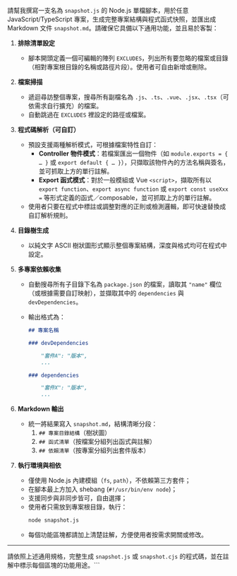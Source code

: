 請幫我撰寫一支名為 `snapshot.js` 的 Node.js 單檔腳本，用於任意 JavaScript/TypeScript 專案，生成完整專案結構與程式函式快照，並匯出成 Markdown 文件 `snapshot.md`。請確保它具備以下通用功能，並且易於客製：

1. **排除清單設定**

   - 腳本開頭定義一個可編輯的陣列 `EXCLUDES`，列出所有要忽略的檔案或目錄（相對專案根目錄的名稱或路徑片段）。使用者可自由新增或刪除。

2. **檔案掃描**

   - 遞迴尋訪整個專案，搜尋所有副檔名為 `.js`、`.ts`、`.vue`、`.jsx`、`.tsx`（可依需求自行擴充）的檔案。
   - 自動跳過在 `EXCLUDES` 裡設定的路徑或檔案。

3. **程式碼解析（可自訂）**

   - 預設支援兩種解析模式，可根據檔案特性自訂：
     - **Controller 物件模式**：若檔案匯出一個物件（如 `module.exports = { … }` 或 `export default { … }`），只擷取該物件內的方法名稱與簽名，並可抓取上方的單行註解。
     - **Export 函式模式**：對於一般模組或 Vue `<script>`，擷取所有以 `export function`、`export async function` 或 `export const useXxx =` 等形式定義的函式／composable，並可抓取上方的單行註解。
   - 使用者只要在程式中標註或調整對應的正則或檢測邏輯，即可快速替換成自訂解析規則。

4. **目錄樹生成**

   - 以純文字 ASCII 樹狀圖形式顯示整個專案結構，深度與格式均可在程式中設定。

5. **多專案依賴收集**

   - 自動搜尋所有子目錄下名為 `package.json` 的檔案，讀取其 `"name"` 欄位（或根據需要自訂映射），並擷取其中的 `dependencies` 與 `devDependencies`。
   - 輸出格式為：

     ```md
     ## 專案名稱

     ### devDependencies

         "套件A": "版本",
         ...

     ### dependencies

         "套件X": "版本",
         ...
     ```

6. **Markdown 輸出**

   - 統一將結果寫入 `snapshot.md`，結構清晰分段：
     1. `## 專案目錄結構`（樹狀圖）
     2. `## 函式清單`（按檔案分組列出函式與註解）
     3. `## 依賴清單`（按專案分組列出套件版本）

7. **執行環境與相依**
   - 僅使用 Node.js 內建模組（`fs`, `path`），不依賴第三方套件；
   - 在腳本最上方加入 shebang (`#!/usr/bin/env node`)；
   - 支援同步與非同步皆可，自由選擇；
   - 使用者只需放到專案根目錄，執行：
     ```bash
     node snapshot.js
     ```
   - 每個功能區塊都請加上清楚註解，方便使用者按需求開關或修改。

---

請依照上述通用規格，完整生成 `snapshot.js` 或 `snapshot.cjs` 的程式碼，並在註解中標示每個區塊的功能用途。```
